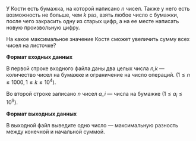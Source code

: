 У Кости есть бумажка, на которой написано *n* чисел. Также у него есть возможность не больше, чем *k* раз, взять любое число с бумажки, после чего закрасить одну из старых цифр, а на ее месте написать новую произвольную цифру.

На какое максимальное значение Костя сможет увеличить сумму всех чисел на листочке?


**Формат входных данных**

В первой строке входного файла даны два целых числа *n,k* — количество чисел на бумажке и ограничение на число операций. $(1\leq n \leq 1000, 1 \leq k \leq 10^4)$.

Во второй строке записано *n* чисел *a_i* — числа на бумажке $(1 \leq a_i \leq 10^9)$.


**Формат выходных данных** 

В выходной файл выведите одно число — максимальную разность между конечной и начальной суммой.

